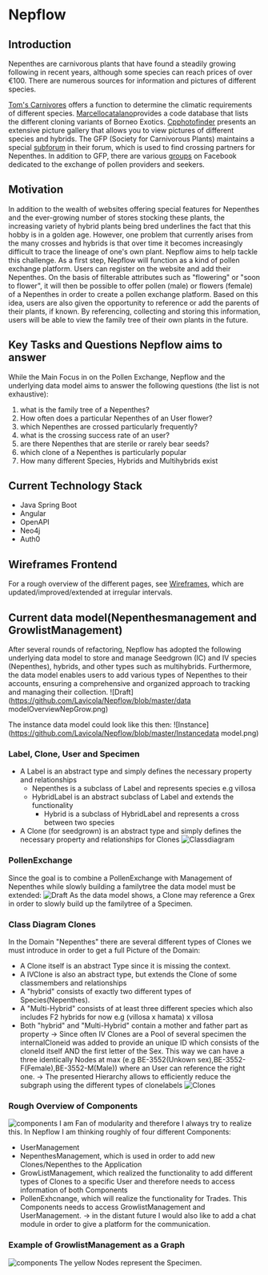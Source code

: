 # Nepflow

## Introduction
Nepenthes are carnivorous plants that have found a steadily growing following in recent years, although some species can reach prices of over €100. There are numerous sources for information and pictures of different species.

[Tom's Carnivores](https://tomscarnivores.com/resources/nepenthes-interactive-guide/) offers a function to determine the climatic requirements of different species. [Marcellocatalano](https://www.marcellocatalano.com/aaa.htm)provides a code database that lists the different cloning variants of Borneo Exotics. [Cpphotofinder](https://cpphotofinder.com/Nepenthes.html)
presents an extensive picture gallery that allows you to view pictures of different species and hybrids.
The GFP (Society for Carnivorous Plants) maintains a special [subforum](https://forum.carnivoren.org/forums/forum/132-pollen/)
in their forum, which is used to find crossing partners for Nepenthes. In addition to GFP, there are various [groups](https://www.facebook.com/groups/1615538418599583?_rdr) on Facebook dedicated to the exchange of pollen providers and seekers.

## Motivation
In addition to the wealth of websites offering special features for Nepenthes and the ever-growing number of stores stocking these plants, the increasing variety of hybrid plants being bred underlines the fact that this hobby is in a golden age. However, one problem that currently arises from the many crosses and hybrids is that over time it becomes increasingly difficult to trace the lineage of one's own plant. Nepflow aims to help tackle this challenge. As a first step, Nepflow will function as a kind of pollen exchange platform. Users can register on the website and add their Nepenthes. On the basis of filterable attributes such as "flowering" or "soon to flower", it will then be possible to offer pollen (male) or flowers (female) of a Nepenthes in order to create a pollen exchange platform. Based on this idea, users are also given the opportunity to reference or add the parents of their plants, if known. By referencing, collecting and storing this information, users will be able to view the family tree of their own plants in the future.

## Key Tasks and Questions Nepflow aims to answer
While the Main Focus in on the Pollen Exchange, Nepflow and the underlying data model aims to answer the following questions (the list is not exhaustive):
1. what is the family tree of a Nepenthes?
2. How often does a particular Nepenthes of an User flower?
3. which Nepenthes are crossed particularly frequently?
4. what is the crossing success rate of an user?
5. are there Nepenthes that are sterile or rarely bear seeds?
6. which clone of a Nepenthes is particularly popular
7. How many different Species, Hybrids and Multihybrids exist

## Current Technology Stack
- Java Spring Boot
- Angular 
- OpenAPI
- Neo4j 
- Auth0

## Wireframes Frontend
For a rough overview of the different pages, see [Wireframes](https://app.moqups.com/Fi0hP5DnuFjdzxUPjcqYW32ByDKFwJDz/view/page/ae3f4a291), which are updated/improved/extended at irregular intervals.

## Current data model(Nepenthesmanagement and GrowlistManagement)
After several rounds of refactoring, Nepflow has adopted the following underlying data model to store and manage Seedgrown (IC) and IV species (Nepenthes), hybrids, and other types such as multihybrids. Furthermore, the data model enables users to add various types of Nepenthes to their accounts, ensuring a comprehensive and organized approach to tracking and managing their collection.
![Draft](https://github.com/Lavicola/Nepflow/blob/master/data modelOverviewNepGrow.png)

The instance data model could look like this then:
![Instance](https://github.com/Lavicola/Nepflow/blob/master/Instancedata model.png)

### Label, Clone, User and Specimen
- A Label is an abstract type and simply defines the necessary property and relationships
  - Nepenthes is a subclass of Label and represents species e.g villosa
  - HybridLabel is an abstract subclass of Label and extends the functionality
    - Hybrid is a subclass of HybridLabel and represents a cross between two species
- A Clone (for seedgrown) is an abstract type and simply defines the necessary property and relationships for Clones
![Classdiagram](https://github.com/Lavicola/Nepflow/blob/master/LabelHierarchy.png)




### PollenExchange
Since the goal is to combine a PollenExchange with Management of Nepenthes while slowly building a familytree the data model must be extended:
![Draft](https://github.com/Lavicola/Nepflow/blob/master/DatamodelSpecies.png)
As the data model shows, a Clone may reference a Grex in order to slowly build up the familytree of a Specimen.



### Class Diagram Clones
In the Domain "Nepenthes" there are several different types of Clones we must introduce in order to get a full Picture of the Domain:
- A Clone itself is an abstract Type since it is missing the context.
- A IVClone is also an abstract type, but extends the Clone of some classmembers and relationships
- A "hybrid" consists of exactly two different types of Species(Nepenthes). 
- A "Multi-Hybrid" consists of at least three different species which also includes F2 hybrids for now e.g (villosa x hamata) x villosa
- Both "hybrid" and "Multi-Hybrid" contain a mother and father part as property
&rarr; Since often IV Clones are a Pool of several specimen the internalCloneid was added to provide an unique ID which consists of the cloneId itself AND the first letter of the Sex. This way we can have a three identically Nodes at max (e.g BE-3552(Unkown sex),BE-3552-F(Female),BE-3552-M(Male)) where an User can reference the right one.
&rarr; The presented Hierarchy allows to efficiently reduce the subgraph using the different types of clonelabels
![Clones](https://github.com/Lavicola/Nepflow/blob/master/ClassDiagramClones.png)


### Rough Overview of Components
![components](https://github.com/Lavicola/Nepflow/blob/master/MainComponents.png)
I am Fan of modularity and therefore I always try to realize this.
In Nepflow I am thinking roughly of four different Components:
- UserManagement
- NepenthesManagement, which is used in order to add new Clones/Nepenthes to the Application
- GrowListManagement, which realized the functionality to add different types of Clones to a specific User and therefore needs to access information of both Components
- PollenExhcnange, which will realize the functionality for Trades. This Components needs to access GrowlistManagement and UserManagement.
&rarr; in the distant future I would also like to add a chat module in order to give a platform for the communication.
### Example of GrowlistManagement as a Graph
![components](https://github.com/Lavicola/Nepflow/blob/master/exampleGrowlist.PNG)
The yellow Nodes represent the Specimen.






